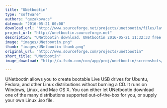 ```yaml
---
title: "UNetbootin" 
type: "software" 
authors: "gezakovacs" 
datemod: "2016-05-21 00:00" 
download_url: "http://www.sourceforge.net/projects/unetbootin/files/latest/download" 
project_url: "http://unetbootin.sourceforge.net" 
description: "UNetbootin download. UNetbootin 2016-05-21 11:32:33 free download. UNetbootin Bootable live USB creator for Ubuntu, Fedora, and Linux distributions" 
image: "images/UNetbootin.png" 
thumb: "images/UNetbootin-thumb.png" 
original_url: "http://www.sourceforge.com/projects/unetbootin" 
short_title: "UNetbootin" 
image_download: "http://a.fsdn.com/con/app/proj/unetbootin/screenshots/300347.jpg/182/137/1" 

---
```

UNetbootin allows you to create bootable Live USB drives for Ubuntu, Fedora, and other Linux distributions without burning a CD. It runs on Windows, Linux, and Mac OS X. You can either let UNetbootin download one of the many distributions supported out-of-the-box for you, or supply your own Linux .iso file.